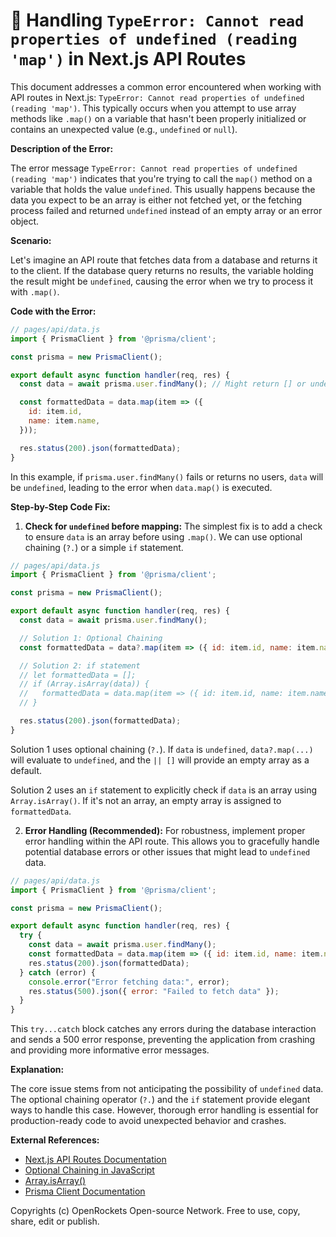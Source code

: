 # 🐞 Handling `TypeError: Cannot read properties of undefined (reading 'map')` in Next.js API Routes


This document addresses a common error encountered when working with API routes in Next.js: `TypeError: Cannot read properties of undefined (reading 'map')`. This typically occurs when you attempt to use array methods like `.map()` on a variable that hasn't been properly initialized or contains an unexpected value (e.g., `undefined` or `null`).


**Description of the Error:**

The error message `TypeError: Cannot read properties of undefined (reading 'map')` indicates that you're trying to call the `map()` method on a variable that holds the value `undefined`. This usually happens because the data you expect to be an array is either not fetched yet, or the fetching process failed and returned `undefined` instead of an empty array or an error object.

**Scenario:**

Let's imagine an API route that fetches data from a database and returns it to the client.  If the database query returns no results, the variable holding the result might be `undefined`, causing the error when we try to process it with `.map()`.


**Code with the Error:**

```javascript
// pages/api/data.js
import { PrismaClient } from '@prisma/client';

const prisma = new PrismaClient();

export default async function handler(req, res) {
  const data = await prisma.user.findMany(); // Might return [] or undefined if error

  const formattedData = data.map(item => ({
    id: item.id,
    name: item.name,
  }));

  res.status(200).json(formattedData);
}
```

In this example, if `prisma.user.findMany()` fails or returns no users, `data` will be `undefined`, leading to the error when `data.map()` is executed.


**Step-by-Step Code Fix:**

1. **Check for `undefined` before mapping:** The simplest fix is to add a check to ensure `data` is an array before using `.map()`.  We can use optional chaining (`?.`) or a simple `if` statement.

```javascript
// pages/api/data.js
import { PrismaClient } from '@prisma/client';

const prisma = new PrismaClient();

export default async function handler(req, res) {
  const data = await prisma.user.findMany();

  // Solution 1: Optional Chaining
  const formattedData = data?.map(item => ({ id: item.id, name: item.name })) || [];

  // Solution 2: if statement
  // let formattedData = [];
  // if (Array.isArray(data)) {
  //   formattedData = data.map(item => ({ id: item.id, name: item.name }));
  // }

  res.status(200).json(formattedData);
}
```

Solution 1 uses optional chaining (`?.`). If `data` is `undefined`, `data?.map(...)` will evaluate to `undefined`, and the `|| []` will provide an empty array as a default.

Solution 2 uses an `if` statement to explicitly check if `data` is an array using `Array.isArray()`. If it's not an array, an empty array is assigned to `formattedData`.


2. **Error Handling (Recommended):**  For robustness, implement proper error handling within the API route. This allows you to gracefully handle potential database errors or other issues that might lead to `undefined` data.


```javascript
// pages/api/data.js
import { PrismaClient } from '@prisma/client';

const prisma = new PrismaClient();

export default async function handler(req, res) {
  try {
    const data = await prisma.user.findMany();
    const formattedData = data.map(item => ({ id: item.id, name: item.name }));
    res.status(200).json(formattedData);
  } catch (error) {
    console.error("Error fetching data:", error);
    res.status(500).json({ error: "Failed to fetch data" });
  }
}
```

This `try...catch` block catches any errors during the database interaction and sends a 500 error response, preventing the application from crashing and providing more informative error messages.


**Explanation:**

The core issue stems from not anticipating the possibility of `undefined` data.  The optional chaining operator (`?.`) and the `if` statement provide elegant ways to handle this case.  However,  thorough error handling is essential for production-ready code to avoid unexpected behavior and crashes.


**External References:**

* [Next.js API Routes Documentation](https://nextjs.org/docs/api-routes/introduction)
* [Optional Chaining in JavaScript](https://developer.mozilla.org/en-US/docs/Web/JavaScript/Reference/Operators/Optional_chaining)
* [Array.isArray()](https://developer.mozilla.org/en-US/docs/Web/JavaScript/Reference/Global_Objects/Array/isArray)
* [Prisma Client Documentation](https://www.prisma.io/docs/reference/api-reference/prisma-client-reference)


Copyrights (c) OpenRockets Open-source Network. Free to use, copy, share, edit or publish.

